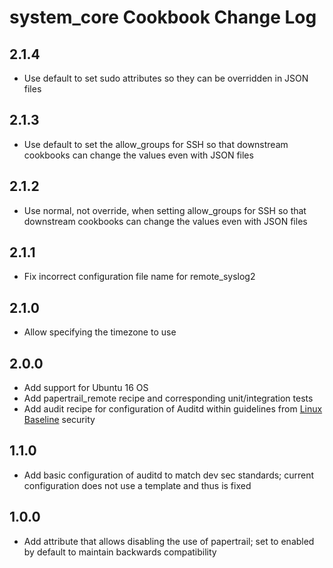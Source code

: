 # system_core Cookbook Change Log

## 2.1.4
- Use default to set sudo attributes so they can be overridden in JSON files

## 2.1.3
- Use default to set the allow_groups for SSH so that downstream cookbooks can change the values even with JSON files

## 2.1.2
- Use normal, not override, when setting allow_groups for SSH so that downstream cookbooks can change the values even with JSON files

## 2.1.1
- Fix incorrect configuration file name for remote_syslog2

## 2.1.0
- Allow specifying the timezone to use

## 2.0.0
- Add support for Ubuntu 16 OS
- Add papertrail_remote recipe and corresponding unit/integration tests
- Add audit recipe for configuration of Auditd within guidelines from [Linux Baseline](https://github.com/dev-sec/linux-baseline) security

## 1.1.0
- Add basic configuration of auditd to match dev sec standards; current configuration does not use a template and thus is fixed

## 1.0.0
- Add attribute that allows disabling the use of papertrail; set to enabled by default to maintain backwards compatibility

